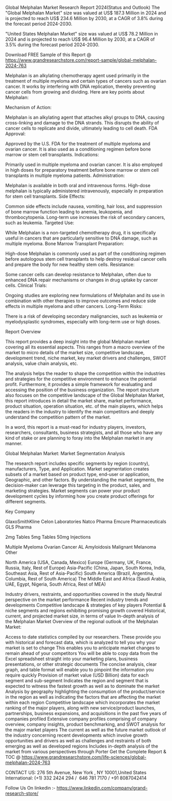 Global Melphalan Market Research Report 2024(Status and Outlook)
The "Global Melphalan Market" size was valued at US$ 187.3 Million in 2024 and is projected to reach US$ 234.6 Million by 2030, at a CAGR of 3.8% during the forecast period 2024-2030.

"United States Melphalan Market" size was valued at US$ 78.2 Million in 2024 and is projected to reach US$ 96.4 Million by 2030, at a CAGR of 3.5% during the forecast period 2024-2030.

Download FREE Sample of this Report @ https://www.grandresearchstore.com/report-sample/global-melphalan-2024-763

Melphalan is an alkylating chemotherapy agent used primarily in the treatment of multiple myeloma and certain types of cancers such as ovarian cancer. It works by interfering with DNA replication, thereby preventing cancer cells from growing and dividing. Here are key points about Melphalan:

Mechanism of Action:

Melphalan is an alkylating agent that attaches alkyl groups to DNA, causing cross-linking and damage to the DNA strands. This disrupts the ability of cancer cells to replicate and divide, ultimately leading to cell death.
FDA Approval:

Approved by the U.S. FDA for the treatment of multiple myeloma and ovarian cancer. It is also used as a conditioning regimen before bone marrow or stem cell transplants.
Indications:

Primarily used in multiple myeloma and ovarian cancer. It is also employed in high doses for preparatory treatment before bone marrow or stem cell transplants in multiple myeloma patients.
Administration:

Melphalan is available in both oral and intravenous forms. High-dose melphalan is typically administered intravenously, especially in preparation for stem cell transplants.
Side Effects:

Common side effects include nausea, vomiting, hair loss, and suppression of bone marrow function leading to anemia, leukopenia, and thrombocytopenia. Long-term use increases the risk of secondary cancers, such as leukemia.
Targeted Use:

While Melphalan is a non-targeted chemotherapy drug, it is specifically useful in cancers that are particularly sensitive to DNA damage, such as multiple myeloma.
Bone Marrow Transplant Preparation:

High-dose Melphalan is commonly used as part of the conditioning regimen before autologous stem cell transplants to help destroy residual cancer cells and prepare the body for new healthy stem cells.
Resistance:

Some cancer cells can develop resistance to Melphalan, often due to enhanced DNA repair mechanisms or changes in drug uptake by cancer cells.
Clinical Trials:

Ongoing studies are exploring new formulations of Melphalan and its use in combination with other therapies to improve outcomes and reduce side effects in multiple myeloma and other cancers.
Long-Term Risks:

There is a risk of developing secondary malignancies, such as leukemia or myelodysplastic syndromes, especially with long-term use or high doses.

Report Overview

This report provides a deep insight into the global Melphalan market covering all its essential aspects. This ranges from a macro overview of the market to micro details of the market size, competitive landscape, development trend, niche market, key market drivers and challenges, SWOT analysis, value chain analysis, etc.

The analysis helps the reader to shape the competition within the industries and strategies for the competitive environment to enhance the potential profit. Furthermore, it provides a simple framework for evaluating and accessing the position of the business organization. The report structure also focuses on the competitive landscape of the Global Melphalan Market, this report introduces in detail the market share, market performance, product situation, operation situation, etc. of the main players, which helps the readers in the industry to identify the main competitors and deeply understand the competition pattern of the market.

In a word, this report is a must-read for industry players, investors, researchers, consultants, business strategists, and all those who have any kind of stake or are planning to foray into the Melphalan market in any manner.

Global Melphalan Market: Market Segmentation Analysis

The research report includes specific segments by region (country), manufacturers, Type, and Application. Market segmentation creates subsets of a market based on product type, end-user or application, Geographic, and other factors. By understanding the market segments, the decision-maker can leverage this targeting in the product, sales, and marketing strategies. Market segments can power your product development cycles by informing how you create product offerings for different segments.

Key Company

GlaxoSmithKline
Celon Laboratories
Natco Pharma
Emcure Pharmaceuticals
GLS Pharma

2mg Tables
5mg Tables
50mg Injections

Multiple Myeloma
Ovarian Cancer
AL Amyloidosis
Malignant Melanoma
Other

North America (USA, Canada, Mexico)
Europe (Germany, UK, France, Russia, Italy, Rest of Europe)
Asia-Pacific (China, Japan, South Korea, India, Southeast Asia, Rest of Asia-Pacific)
South America (Brazil, Argentina, Columbia, Rest of South America)
The Middle East and Africa (Saudi Arabia, UAE, Egypt, Nigeria, South Africa, Rest of MEA)

Industry drivers, restraints, and opportunities covered in the study
Neutral perspective on the market performance
Recent industry trends and developments
Competitive landscape & strategies of key players
Potential & niche segments and regions exhibiting promising growth covered
Historical, current, and projected market size, in terms of value
In-depth analysis of the Melphalan Market
Overview of the regional outlook of the Melphalan Market:

Access to date statistics compiled by our researchers. These provide you with historical and forecast data, which is analyzed to tell you why your market is set to change
This enables you to anticipate market changes to remain ahead of your competitors
You will be able to copy data from the Excel spreadsheet straight into your marketing plans, business presentations, or other strategic documents
The concise analysis, clear graph, and table format will enable you to pinpoint the information you require quickly
Provision of market value (USD Billion) data for each segment and sub-segment
Indicates the region and segment that is expected to witness the fastest growth as well as to dominate the market
Analysis by geography highlighting the consumption of the product/service in the region as well as indicating the factors that are affecting the market within each region
Competitive landscape which incorporates the market ranking of the major players, along with new service/product launches, partnerships, business expansions, and acquisitions in the past five years of companies profiled
Extensive company profiles comprising of company overview, company insights, product benchmarking, and SWOT analysis for the major market players
The current as well as the future market outlook of the industry concerning recent developments which involve growth opportunities and drivers as well as challenges and restraints of both emerging as well as developed regions
Includes in-depth analysis of the market from various perspectives through Porter
Get the Complete Report & TOC @ https://www.grandresearchstore.com/life-sciences/global-melphalan-2024-763

CONTACT US:
276 5th Avenue, New York , NY 10001,United States
International: (+1) 332 2424 294 /  646 781 7170 / +91 8087042414

Follow Us On linkedin :- https://www.linkedin.com/company/grand-research-store/
